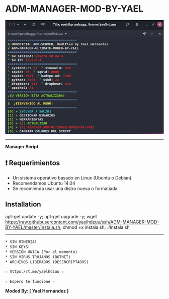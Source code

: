 ﻿# ADM-MANAGER-MOD-BY-YAEL

![logo](https://raw.githubusercontent.com/yaelhdzuu/ssh/ADM-MANAGER-MOD-BY-YAEL/master/ADM_MANAGER_MOD-BY-YAEL.jpg)

-------------------------------------------------------------------------------

**Manager Script**

## :heavy_exclamation_mark: Requerimientos

* Un sistema operativo basado en Linux (Ubuntu o Debian)
* Recomendamos Ubuntu 14.04
* Se recomienda usar una distro nueva o formatiada

## Installation

apt-get update -y; apt-get upgrade -y; wget https://raw.githubusercontent.com/yaelhdzuu/ssh/ADM-MANAGER-MOD-BY-YAEL/master/instala.sh; chmod +x instala.sh; ./instala.sh

-------------------------------------------------------------------------------

```
* SIN MINERIA! 
* SIN KEYS! 
* VERSIÓN UNICA (Por el momento)
* SIN VIRUS TROJANOS (BOTNET) 
* ARCHIVOS LIBERADOS (DESENCRIPTADOS)
```

```
☆ https://t.me/yaelhdzuu ☆

☆ Espero te funcione ☆
```

**Moded By: [ Yael Hernandez ]**

